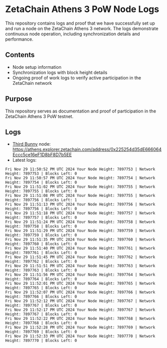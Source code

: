 # ZetaChain Athens 3 PoW Node Logs
This repository contains logs and proof that we have successfully set up and run a node on the ZetaChain Athens 3 network. The logs demonstrate continuous node operation, including synchronization details and performance.

## Contents
- Node setup information
- Synchronization logs with block height details
- Ongoing proof of work logs to verify active participation in the ZetaChain network

## Purpose
This repository serves as documentation and proof of participation in the ZetaChain Athens 3 PoW testnet.

## Logs

- [Third Bunny](https://thirdbunny.xyz/) node: https://athens.explorer.zetachain.com/address/0x225254d35dE666064Eccc5ce16eF1D8bF8D7b5EE
- Latest logs:
```
Fri Nov 29 11:50:52 PM UTC 2024 Your Node Height: 7897753 | Network Height: 7897753 | Blocks Left: 0
Fri Nov 29 11:50:57 PM UTC 2024 Your Node Height: 7897754 | Network Height: 7897754 | Blocks Left: 0
Fri Nov 29 11:51:02 PM UTC 2024 Your Node Height: 7897755 | Network Height: 7897755 | Blocks Left: 0
Fri Nov 29 11:51:08 PM UTC 2024 Your Node Height: 7897755 | Network Height: 7897756 | Blocks Left: 1
Fri Nov 29 11:51:13 PM UTC 2024 Your Node Height: 7897756 | Network Height: 7897756 | Blocks Left: 0
Fri Nov 29 11:51:18 PM UTC 2024 Your Node Height: 7897757 | Network Height: 7897757 | Blocks Left: 0
Fri Nov 29 11:51:24 PM UTC 2024 Your Node Height: 7897758 | Network Height: 7897758 | Blocks Left: 0
Fri Nov 29 11:51:29 PM UTC 2024 Your Node Height: 7897759 | Network Height: 7897759 | Blocks Left: 0
Fri Nov 29 11:51:35 PM UTC 2024 Your Node Height: 7897760 | Network Height: 7897760 | Blocks Left: 0
Fri Nov 29 11:51:40 PM UTC 2024 Your Node Height: 7897761 | Network Height: 7897761 | Blocks Left: 0
Fri Nov 29 11:51:45 PM UTC 2024 Your Node Height: 7897762 | Network Height: 7897762 | Blocks Left: 0
Fri Nov 29 11:51:51 PM UTC 2024 Your Node Height: 7897763 | Network Height: 7897763 | Blocks Left: 0
Fri Nov 29 11:51:56 PM UTC 2024 Your Node Height: 7897764 | Network Height: 7897764 | Blocks Left: 0
Fri Nov 29 11:52:01 PM UTC 2024 Your Node Height: 7897765 | Network Height: 7897765 | Blocks Left: 0
Fri Nov 29 11:52:07 PM UTC 2024 Your Node Height: 7897766 | Network Height: 7897766 | Blocks Left: 0
Fri Nov 29 11:52:12 PM UTC 2024 Your Node Height: 7897767 | Network Height: 7897767 | Blocks Left: 0
Fri Nov 29 11:52:17 PM UTC 2024 Your Node Height: 7897767 | Network Height: 7897767 | Blocks Left: 0
Fri Nov 29 11:52:22 PM UTC 2024 Your Node Height: 7897768 | Network Height: 7897768 | Blocks Left: 0
Fri Nov 29 11:52:28 PM UTC 2024 Your Node Height: 7897769 | Network Height: 7897769 | Blocks Left: 0
Fri Nov 29 11:52:33 PM UTC 2024 Your Node Height: 7897770 | Network Height: 7897770 | Blocks Left: 0
```
